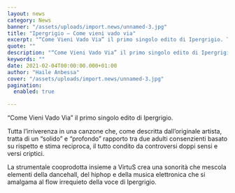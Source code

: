 ```yaml
---
layout: news
category: News
banner: "/assets/uploads/import.news/unnamed-3.jpg"
title: "Ipergrigio – Come vieni vado via"
excerpt: "“Come Vieni Vado Via” il primo singolo edito di Ipergrigio. Tutta l’irriverenza in una canzone che, come descritta dall’originale artista, tratta di un “solido” e “profondo” rapporto tra due adulti consenzienti basato su rispetto e stima reciproca, il tutto condito da controversi doppi sensi e versi criptici. La strumentale cooprodotta insieme a VirtuS crea una [&hellip"
quote: ""
description: "“Come Vieni Vado Via” il primo singolo edito di Ipergrigio. Tutta l’irriverenza in una canzone che, come descritta dall’originale artista, tratta di un “solido” e “profondo” rapporto tra due adulti consenzienti basato su rispetto e stima reciproca, il tutto condito da controversi doppi sensi e versi criptici. La strumentale cooprodotta insieme a VirtuS crea una [&hellip"
keywords: ""
date: 2021-02-04T00:00:00.000+01:00
author: "Haile Anbessa"
cover: "/assets/uploads/import.news/unnamed-3.jpg"
pagination:
  enabled: true

---
```


“Come Vieni Vado Via” il primo singolo edito di Ipergrigio.

Tutta l’irriverenza in una canzone che, come descritta dall’originale artista, tratta di un “solido” e “profondo” rapporto tra due adulti consenzienti basato su rispetto e stima reciproca, il tutto condito da controversi doppi sensi e versi criptici.

La strumentale cooprodotta insieme a VirtuS crea una sonorità che mescola elementi della dancehall, del hiphop e della musica elettronica che si amalgama al flow irrequieto della voce di Ipergrigio.